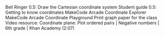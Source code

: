 Bell Ringer 0.5: Draw the Cartesian coordinate system
Student guide 0.5: Getting to know coordinates
MakeCode Arcade Coordinate Explorer
MakeCode Arcade Coordinate Playground
Print graph paper for the class
Video resource: Coordinate plane: Plot ordered pairs | Negative numbers | 6th grade | Khan Academy (2:07)
